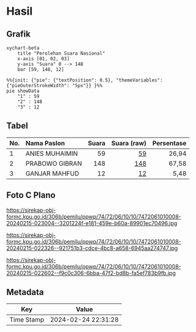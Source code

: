 # Hasil

## Grafik

```mermaid
xychart-beta
    title "Perolehan Suara Nasional"
    x-axis [01, 02, 03]
    y-axis "Suara" 0 --> 148
    bar [59, 148, 12]
```

```mermaid
%%{init: {"pie": {"textPosition": 0.5}, "themeVariables": {"pieOuterStrokeWidth": "5px"}} }%%
pie showData
    "1" : 59
    "2" : 148
    "3" : 12
```

## Tabel

| No. | Nama Paslon    | Suara | Suara (raw) | Persentase |
|:--- |:-------------- | -----:| -----------:| ----------:|
| 1   | ANIES MUHAIMIN | 59    | [59][p-1]   | 26,94      |
| 2   | PRABOWO GIBRAN | 148   | [148][p-2]  | 67,58      |
| 3   | GANJAR MAHFUD  | 12    | [12][p-3]   | 5,48       |


[p-1]: https://github.com/gigit-pemilu/pemilu-2024/blob/main/pilpres/hitung-suara/sub/74-sulawesi-tenggara/sub/72-kota-bau-bau/sub/06-murhum/sub/1010-baadia/sub/008-tps/sub/paslon-1.txt
[p-2]: https://github.com/gigit-pemilu/pemilu-2024/blob/main/pilpres/hitung-suara/sub/74-sulawesi-tenggara/sub/72-kota-bau-bau/sub/06-murhum/sub/1010-baadia/sub/008-tps/sub/paslon-2.txt
[p-3]: https://github.com/gigit-pemilu/pemilu-2024/blob/main/pilpres/hitung-suara/sub/74-sulawesi-tenggara/sub/72-kota-bau-bau/sub/06-murhum/sub/1010-baadia/sub/008-tps/sub/paslon-3.txt

## Foto C Plano

https://sirekap-obj-formc.kpu.go.id/306b/pemilu/ppwp/74/72/06/10/10/7472061010008-20240215-023004--3201224f-e181-459e-b60a-89901ec70496.jpg

https://sirekap-obj-formc.kpu.go.id/306b/pemilu/ppwp/74/72/06/10/10/7472061010008-20240215-022326--921751b3-cdce-4bc8-a658-6945aa274747.jpg

https://sirekap-obj-formc.kpu.go.id/306b/pemilu/ppwp/74/72/06/10/10/7472061010008-20240215-022602--f9c0c306-6bba-47f2-bd8b-fa5ef783b9fb.jpg


## Metadata

| Key        | Value               |
| ---------- | ------------------- |
| Time Stamp | 2024-02-24 22:31:28 |



